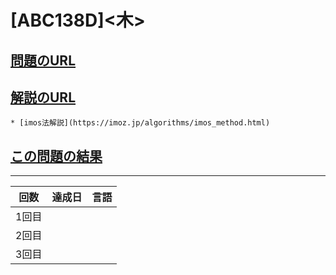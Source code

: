 # \[ABC138D\]\<木\>

## [問題のURL](https://atcoder.jp/contests/abc138/tasks/abc138_d)

## [解説のURL](https://blog.hamayanhamayan.com/entry/2019/08/19/024030)
    * [imos法解説](https://imoz.jp/algorithms/imos_method.html)

## [この問題の結果]()

---


| 回数 | 達成日 | 言語 |
| --- | ----- | ---- |
| 1回目 |  |  |
| 2回目 |  |  |
| 3回目 |  |  |

